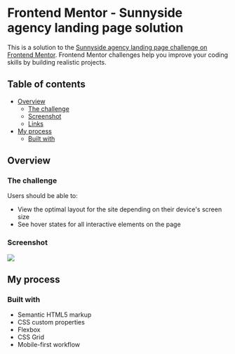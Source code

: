 # Frontend Mentor - Sunnyside agency landing page solution

This is a solution to the [Sunnyside agency landing page challenge on Frontend Mentor](https://www.frontendmentor.io/challenges/sunnyside-agency-landing-page-7yVs3B6ef). Frontend Mentor challenges help you improve your coding skills by building realistic projects.

## Table of contents

- [Overview](#overview)
  - [The challenge](#the-challenge)
  - [Screenshot](#screenshot)
  - [Links](#links)
- [My process](#my-process)
  - [Built with](#built-with)
  


## Overview

### The challenge

Users should be able to:

- View the optimal layout for the site depending on their device's screen size
- See hover states for all interactive elements on the page

### Screenshot
![](https://i.imgur.com/dL8mQ01.jpeg)

## My process

### Built with

- Semantic HTML5 markup
- CSS custom properties
- Flexbox
- CSS Grid
- Mobile-first workflow

